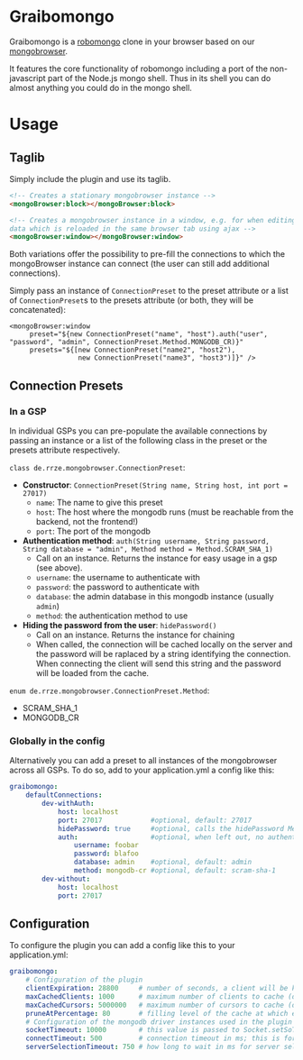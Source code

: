 # Graibomongo

Graibomongo is a [robomongo](https://robomongo.com) clone in your browser based
on our [mongobrowser](https://github.com/RRZE-PP/mongobrowser).

It features the core functionality of robomongo including a port of the
non-javascript part of the Node.js mongo shell. Thus in its shell you can do
almost anything you could do in the mongo shell.

# Usage
## Taglib

Simply include the plugin and use its taglib.

```html
<!-- Creates a stationary mongobrowser instance -->
<mongoBrowser:block></mongoBrowser:block>

<!-- Creates a mongobrowser instance in a window, e.g. for when editing
data which is reloaded in the same browser tab using ajax -->
<mongoBrowser:window></mongoBrowser:window>
```

Both variations offer the possibility to pre-fill the connections to which
the mongoBrowser instance can connect (the user can still add additional
connections).

Simply pass an instance of `ConnectionPreset` to the preset attribute or a
list of `ConnectionPreset`s to the presets attribute (or both, they will be
concatenated):

```gsp
<mongoBrowser:window
     preset="${new ConnectionPreset("name", "host").auth("user", "password", "admin", ConnectionPreset.Method.MONGODB_CR)}"
     presets="${[new ConnectionPreset("name2", "host2"),
                 new ConnectionPreset("name3", "host3")]}" />
```

## Connection Presets
### In a GSP

In individual GSPs you can pre-populate the available connections by passing an instance or a list of the following class in the
preset or the presets attribute respectively.

`class de.rrze.mongobrowser.ConnectionPreset`:

* **Constructor**: `ConnectionPreset(String name, String host, int port = 27017)`
	* `name`: The name to give this preset
	* `host`: The host where the mongodb runs (must be reachable from the backend, not the frontend!)
	* `port`: The port of the mongodb
* **Authentication method**: `auth(String username, String password, String database = "admin", Method method = Method.SCRAM_SHA_1)`
	* Call on an instance. Returns the instance for easy usage in a gsp (see above).
	* `username`: the username to authenticate with
	* `password`: the password to authenticate with
	* `database`: the admin database in this mongodb instance (usually `admin`)
	* `method`: the authentication method to use
* **Hiding the password from the user**: `hidePassword()`
	* Call on an instance. Returns the instance for chaining
	* When called, the connection will be cached locally on the server and the password will be raplaced by a string identifying the
	  connection. When connecting the client will send this string and the password will be loaded from the cache.

`enum de.rrze.mongobrowser.ConnectionPreset.Method`:
* SCRAM_SHA_1
* MONGODB_CR

### Globally in the config

Alternatively you can add a preset to all instances of the mongobrowser across all GSPs. To do so, add to your application.yml
a config like this:

```yaml
graibomongo:
    defaultConnections:
        dev-withAuth:
            host: localhost
            port: 27017            #optional, default: 27017
            hidePassword: true     #optional, calls the hidePassword Method (see above)
            auth:                  #optional, when left out, no authentication will be assumed
                username: foobar
                password: blafoo
                database: admin    #optional, default: admin
                method: mongodb-cr #optional, default: scram-sha-1
        dev-without:
            host: localhost
            port: 27017
```

## Configuration
To configure the plugin you can add a config like this to your application.yml:

```yaml
graibomongo:
    # Configuration of the plugin
    clientExpiration: 28800     # number of seconds, a client will be kept after the last interaction with it (default: 8h)
    maxCachedClients: 1000      # maximum number of clients to cache (default: 3000)
    maxCachedCursors: 5000000   # maximum number of cursors to cache (default: maxCachedClients * 500)
    pruneAtPercentage: 80       # filling level of the cache at which expired clients will be removed (default: 80)
    # Configuration of the mongodb driver instances used in the plugin
    socketTimeout: 10000        # this value is passed to Socket.setSoTimeout(int) (default: 60000)
    connectTimeout: 500         # connection timeout in ms; this is for establishing the socket connections (default: 3000)
    serverSelectionTimeout: 750 # how long to wait in ms for server selection to succeed (default: connectTimeout + 1000)
```